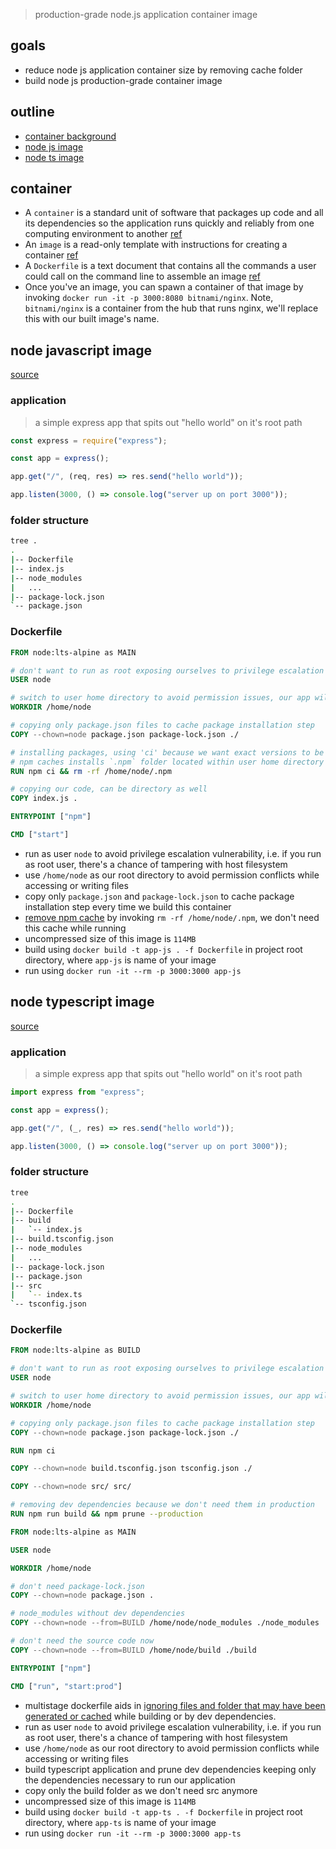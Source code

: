 > production-grade node.js application container image

## goals
- reduce node js application container size by removing cache folder
- build node js production-grade container image

## outline
- [container background](#container)
- [node js image](#node-javascript-image)
- [node ts image](#node-typescript-image)

## container
- A `container` is a standard unit of software that packages up code and all its dependencies so the application runs 
  quickly and reliably from one computing environment to another [ref](https://www.docker.com/resources/what-container/)
- An `image` is a read-only template with instructions for creating a container [ref](https://docs.docker.com/get-started/overview/#images)
- A `Dockerfile` is a text document that contains all the commands a user could call on the command line to assemble an
  image [ref](https://docs.docker.com/engine/reference/builder/)
- Once you've an image, you can spawn a container of that image by invoking ```docker run -it -p 3000:8080 bitnami/nginx```. 
  Note, `bitnami/nginx` is a container from the hub that runs nginx, we'll replace this with our built image's name.

## node javascript image
[source](https://github.com/aakash-rajur/articles/tree/main/nodejs-container-image/app-js)

### application
> a simple express app that spits out "hello world" on it's root path

```javascript
const express = require("express");

const app = express();

app.get("/", (req, res) => res.send("hello world"));

app.listen(3000, () => console.log("server up on port 3000"));
```

### folder structure
```bash
tree .
.
|-- Dockerfile
|-- index.js
|-- node_modules
|   ...
|-- package-lock.json
`-- package.json
```

### Dockerfile
```dockerfile
FROM node:lts-alpine as MAIN

# don't want to run as root exposing ourselves to privilege escalation
USER node

# switch to user home directory to avoid permission issues, our app will be placed here
WORKDIR /home/node

# copying only package.json files to cache package installation step
COPY --chown=node package.json package-lock.json ./

# installing packages, using 'ci' because we want exact versions to be installed
# npm caches installs `.npm` folder located within user home directory
RUN npm ci && rm -rf /home/node/.npm

# copying our code, can be directory as well
COPY index.js .

ENTRYPOINT ["npm"]

CMD ["start"]
```

- run as user `node` to avoid privilege escalation vulnerability, i.e. if you run as root user, there's a chance of
  tampering with host filesystem
- use `/home/node` as our root directory to avoid permission conflicts while accessing or writing files
- copy only `package.json` and `package-lock.json` to cache package installation step every time we build this container
- <u>remove npm cache</u> by invoking `rm -rf /home/node/.npm`, we don't need this cache while running
- uncompressed size of this image is `114MB`
- build using ```docker build -t app-js . -f Dockerfile``` in project root directory, where `app-js` is name of your image
- run using ```docker run -it --rm -p 3000:3000 app-js```

## node typescript image
[source](https://github.com/aakash-rajur/articles/tree/main/nodejs-container-image/app-ts)

### application
> a simple express app that spits out "hello world" on it's root path

```typescript
import express from "express";

const app = express();

app.get("/", (_, res) => res.send("hello world"));

app.listen(3000, () => console.log("server up on port 3000"));
```

### folder structure
```bash
tree
.
|-- Dockerfile
|-- build
|   `-- index.js
|-- build.tsconfig.json
|-- node_modules
|   ...
|-- package-lock.json
|-- package.json
|-- src
|   `-- index.ts
`-- tsconfig.json
```

### Dockerfile
```dockerfile
FROM node:lts-alpine as BUILD

# don't want to run as root exposing ourselves to privilege escalation
USER node

# switch to user home directory to avoid permission issues, our app will be placed here
WORKDIR /home/node

# copying only package.json files to cache package installation step
COPY --chown=node package.json package-lock.json ./

RUN npm ci

COPY --chown=node build.tsconfig.json tsconfig.json ./

COPY --chown=node src/ src/

# removing dev dependencies because we don't need them in production
RUN npm run build && npm prune --production

FROM node:lts-alpine as MAIN

USER node

WORKDIR /home/node

# don't need package-lock.json
COPY --chown=node package.json .

# node_modules without dev dependencies
COPY --chown=node --from=BUILD /home/node/node_modules ./node_modules

# don't need the source code now
COPY --chown=node --from=BUILD /home/node/build ./build

ENTRYPOINT ["npm"]

CMD ["run", "start:prod"]
```

- multistage dockerfile aids in <u>ignoring files and folder that may have been generated or cached</u> while building 
  or by dev dependencies.
- run as user `node` to avoid privilege escalation vulnerability, i.e. if you run as root user, there's a chance of
  tampering with host filesystem
- use `/home/node` as our root directory to avoid permission conflicts while accessing or writing files
- build typescript application and prune dev dependencies keeping only the dependencies necessary to run our application
- copy only the build folder as we don't need src anymore
- uncompressed size of this image is `114MB`
- build using ```docker build -t app-ts . -f Dockerfile``` in project root directory, where `app-ts` is name of your image
- run using ```docker run -it --rm -p 3000:3000 app-ts```
